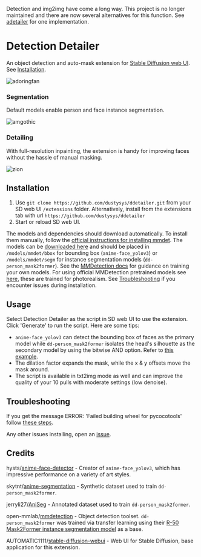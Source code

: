 Detection and img2img have come a long way. This project is no longer maintained and there are now several alternatives for this function. See [adetailer](https://github.com/Bing-su/adetailer) for one implementation.

# Detection Detailer
An object detection and auto-mask extension for [Stable Diffusion web UI](https://github.com/AUTOMATIC1111/stable-diffusion-webui). See [Installation](https://github.com/dustysys/ddetailer#installation).

![adoringfan](/misc/ddetailer_example_1.png)

### Segmentation
Default models enable person and face instance segmentation.

![amgothic](/misc/ddetailer_example_2.png)

### Detailing
With full-resolution inpainting, the extension is handy for improving faces without the hassle of manual masking.

![zion](/misc/ddetailer_example_3.gif)

## Installation
1. Use `git clone https://github.com/dustysys/ddetailer.git` from your SD web UI `/extensions` folder. Alternatively, install from the extensions tab with url `https://github.com/dustysys/ddetailer`
2. Start or reload SD web UI.

The models and dependencies should download automatically. To install them manually, follow the [official instructions for installing mmdet](https://mmcv.readthedocs.io/en/latest/get_started/installation.html#install-with-mim-recommended). The models can be [downloaded here](https://huggingface.co/dustysys/ddetailer) and should be placed in `/models/mmdet/bbox` for bounding box (`anime-face_yolov3`) or `/models/mmdet/segm` for instance segmentation models (`dd-person_mask2former`). See the [MMDetection docs](https://mmdetection.readthedocs.io/en/latest/1_exist_data_model.html) for guidance on training your own models. For using official MMDetection pretrained models see [here](https://github.com/dustysys/ddetailer/issues/5#issuecomment-1311231989), these are trained for photorealism. See [Troubleshooting](https://github.com/dustysys/ddetailer#troubleshooting) if you encounter issues during installation.

## Usage
Select Detection Detailer as the script in SD web UI to use the extension. Click 'Generate' to run the script. Here are some tips:
- `anime-face_yolov3` can detect the bounding box of faces as the primary model while `dd-person_mask2former` isolates the head's silhouette as the secondary model by using the bitwise AND option. Refer to [this example](https://github.com/dustysys/ddetailer/issues/4#issuecomment-1311200268).
- The dilation factor expands the mask, while the x & y offsets move the mask around.
- The script is available in txt2img mode as well and can improve the quality of your 10 pulls with moderate settings (low denoise).

## Troubleshooting
If you get the message ERROR: 'Failed building wheel for pycocotools' follow [these steps](https://github.com/dustysys/ddetailer/issues/1#issuecomment-1309415543).

Any other issues installing, open an [issue](https://github.com/dustysys/ddetailer/issues).

## Credits
hysts/[anime-face-detector](https://github.com/hysts/anime-face-detector) - Creator of `anime-face_yolov3`, which has impressive performance on a variety of art styles.

skytnt/[anime-segmentation](https://huggingface.co/datasets/skytnt/anime-segmentation) - Synthetic dataset used to train `dd-person_mask2former`.

jerryli27/[AniSeg](https://github.com/jerryli27/AniSeg) - Annotated dataset used to train `dd-person_mask2former`.

open-mmlab/[mmdetection](https://github.com/open-mmlab/mmdetection) - Object detection toolset. `dd-person_mask2former` was trained via transfer learning using their [R-50 Mask2Former instance segmentation model](https://github.com/open-mmlab/mmdetection/tree/master/configs/mask2former#instance-segmentation) as a base.

AUTOMATIC1111/[stable-diffusion-webui](https://github.com/AUTOMATIC1111/stable-diffusion-webui) - Web UI for Stable Diffusion, base application for this extension.
